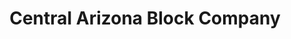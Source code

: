 ---
title: "Central Arizona Block Company"
url: /sierra-vista/central-arizona-block-company/
shop: trade
---
